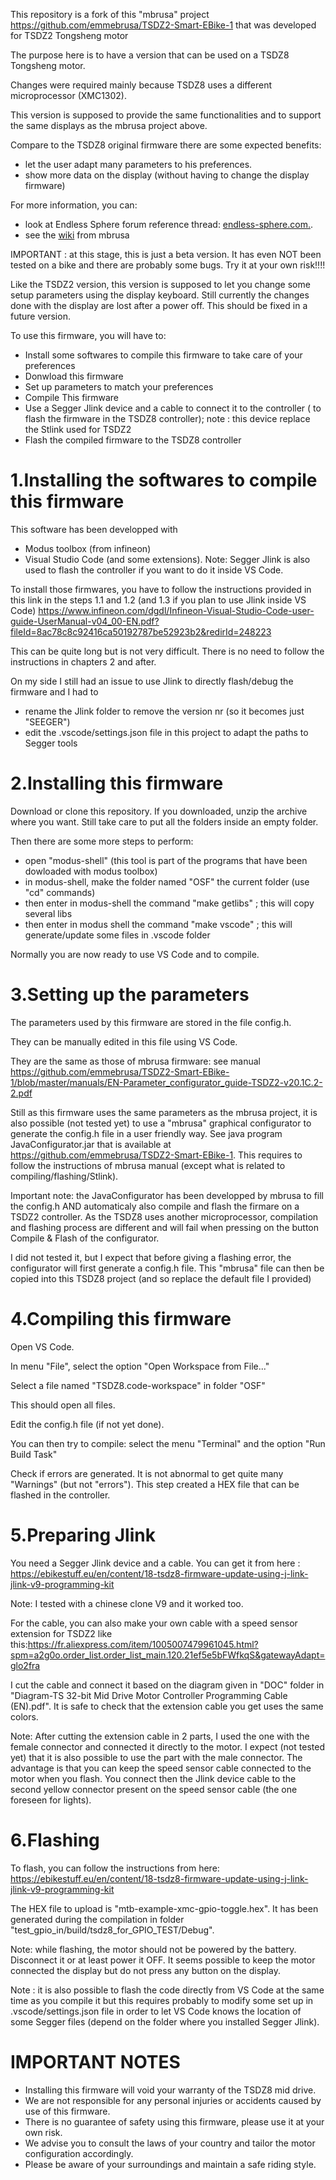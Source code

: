 
This repository is a fork of this "mbrusa" project https://github.com/emmebrusa/TSDZ2-Smart-EBike-1 that was developed for TSDZ2 Tongsheng motor

The purpose here is to have a version that can be used on a TSDZ8 Tongsheng motor.

Changes were required mainly because TSDZ8 uses a different microprocessor (XMC1302).

This version is supposed to provide the same functionalities and to support the same displays as the mbrusa project above.

Compare to the TSDZ8 original firmware there are some expected benefits:
* let the user adapt many parameters to his preferences.
* show more data on the display (without having to change the display firmware)

For more information, you can: 
* look at Endless Sphere forum reference thread: [endless-sphere.com.](https://endless-sphere.com/forums/viewtopic.php?f=30&t=110682).
* see the [wiki](https://github.com/emmebrusa/TSDZ2-Smart-EBike-1/wiki) from mbrusa

IMPORTANT : at this stage, this is just a beta version. It has even NOT been tested on a bike and there are probably some bugs.
Try it at your own risk!!!!

Like the TSDZ2 version, this version is supposed to let you change some setup parameters using the display keyboard. Still currently the changes done with the display are lost after a power off. This should be fixed in a future version.

To use this firmware, you will have to:

* Install some softwares to compile this firmware to take care of your preferences
* Donwload this firmware
* Set up parameters to match your preferences
* Compile This firmware
* Use a Segger Jlink device and a cable to connect it to the controller ( to flash the firmware in the TSDZ8 controller); note : this device replace the Stlink used for TSDZ2
* Flash the compiled firmware to the TSDZ8 controller

# 1.Installing the softwares to compile this firmware

This software has been developped with 
 - Modus toolbox (from infineon)
 - Visual Studio Code (and some extensions).
Note: Segger Jlink is also used to flash the controller if you want to do it inside VS Code.

To install those firmwares, you have to follow the instructions provided in this link in the steps 1.1 and 1.2 (and 1.3 if you plan to use Jlink inside VS Code)
https://www.infineon.com/dgdl/Infineon-Visual-Studio-Code-user-guide-UserManual-v04_00-EN.pdf?fileId=8ac78c8c92416ca50192787be52923b2&redirId=248223

This can be quite long but is not very difficult.
There is no need to follow the instructions in chapters 2 and after.

On my side I still had an issue to use Jlink to directly flash/debug the firmware and I had to
- rename the Jlink folder to remove the version nr (so it becomes just "SEEGER")
- edit the .vscode/settings.json file in this project to adapt the paths to Segger tools

# 2.Installing this firmware

Download or clone this repository. 
If you downloaded, unzip the archive where you want.
Still take care to put all the folders inside an empty folder. 

Then there are some more steps to perform:
- open "modus-shell"  (this tool is part of the programs that have been dowloaded with modus toolbox)
- in modus-shell, make the folder named "OSF" the current folder (use "cd" commands)
- then enter in modus-shell the command "make getlibs" ; this will copy several libs
- then enter in modus shell the command "make vscode" ; this will generate/update some files in .vscode folder

Normally you are now ready to use VS Code and to compile.

# 3.Setting up the parameters
The parameters used by this firmware are stored in the file config.h.

They can be manually edited in this file using VS Code.

They are the same as those of mbrusa firmware: see manual https://github.com/emmebrusa/TSDZ2-Smart-EBike-1/blob/master/manuals/EN-Parameter_configurator_guide-TSDZ2-v20.1C.2-2.pdf

Still as this firmware uses the same parameters as the mbrusa project, it is also possible (not tested yet) to use a "mbrusa" graphical configurator to generate the config.h file in a user friendly way. See java program JavaConfigurator.jar that is available at https://github.com/emmebrusa/TSDZ2-Smart-EBike-1.
This requires to follow the instructions of mbrusa manual (except what is related to compiling/flashing/Stlink).

Important note: the JavaConfigurator has been developped by mbrusa to fill the config.h AND automaticaly also compile and flash the firmare on a TSDZ2 controller.
As the TSDZ8 uses another microprocessor, compilation and flashing process are different and will fail when pressing on the button Compile & Flash of the configurator.

I did not tested it, but I expect that before giving a flashing error, the configurator will first generate a config.h file.
This "mbrusa" file can then be copied into this TSDZ8 project (and so replace the default file I provided)


# 4.Compiling this firmware
Open VS Code.



In menu "File", select the option "Open Workspace from File..."

Select a file named "TSDZ8.code-workspace" in folder "OSF"

This should open all files.

Edit the config.h file (if not yet done).

You can then try to compile: select the menu "Terminal" and the option "Run Build Task"

Check if errors are generated. It is not abnormal to get quite many "Warnings" (but not "errors").
This step created a HEX file that can be flashed in the controller.

# 5.Preparing Jlink

You need a Segger Jlink device and a cable.
You can get it from here : https://ebikestuff.eu/en/content/18-tsdz8-firmware-update-using-j-link-jlink-v9-programming-kit

Note: I tested with a chinese clone V9 and it worked too.

For the cable, you can also make your own cable with a speed sensor extension for TSDZ2 like this:https://fr.aliexpress.com/item/1005007479961045.html?spm=a2g0o.order_list.order_list_main.120.21ef5e5bFWfkqS&gatewayAdapt=glo2fra

I cut the cable and connect it based on the diagram given in "DOC" folder in "Diagram-TS 32-bit Mid Drive Motor Controller Programming Cable (EN).pdf". It is safe to check that the extension cable you get uses the same colors.

Note: After cutting the extension cable in 2 parts, I used the one with the female connector and connected it directly to the motor.
I expect (not tested yet) that it is also possible to use the part with the male connector. The advantage is that you can keep the speed sensor cable connected to the motor when you flash. You connect then the Jlink device cable to the second yellow connector present on the speed sensor cable (the one foreseen for lights).  

# 6.Flashing

To flash, you can follow the instructions from here: 
https://ebikestuff.eu/en/content/18-tsdz8-firmware-update-using-j-link-jlink-v9-programming-kit

The HEX file to upload is "mtb-example-xmc-gpio-toggle.hex". It has been generated during the compilation in
folder "test_gpio_in/build/tsdz8_for_GPIO_TEST/Debug".

Note: while flashing, the motor should not be powered by the battery. Disconnect it or at least power it OFF.
It seems possible to keep the motor connected the display but do not press any button on the display.
 
Note : it is also possible to flash the code directly from VS Code at the same time as you compile it but this requires probably to modify some set up in .vscode/settings.json file in order to let VS Code knows the location of some Segger files (depend on the folder where you installed Segger Jlink).

# IMPORTANT NOTES
* Installing this firmware will void your warranty of the TSDZ8 mid drive.
* We are not responsible for any personal injuries or accidents caused by use of this firmware.
* There is no guarantee of safety using this firmware, please use it at your own risk.
* We advise you to consult the laws of your country and tailor the motor configuration accordingly.
* Please be aware of your surroundings and maintain a safe riding style.
